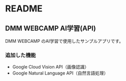 # README

## DMM WEBCAMP AI学習(API)
DMM WEBCAMP のAI学習で使用したサンプルアプリです。

### 追加した機能
* Google Cloud Vision API（画像認識）
* Google Natural Language API（自然言語処理）
